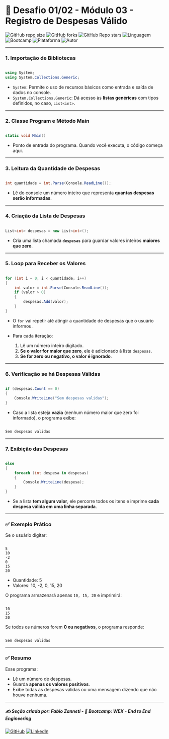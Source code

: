 # 🎯 Desafio 01/02 - Módulo 03 - Registro de Despesas Válido

![GitHub repo size](https://img.shields.io/github/repo-size/fzanneti/wex-e2e-csharp)
![GitHub forks](https://img.shields.io/github/forks/fzanneti/wex-e2e-csharp?style=social)
![GitHub Repo stars](https://img.shields.io/github/stars/fzanneti/wex-e2e-csharp?style=social)
![Linguagem](https://img.shields.io/badge/Linguagem-CSharp-blue)
![Bootcamp](https://img.shields.io/badge/WEX-End--to--End%20Engineering-blueviolet?logo=vercel&logoColor=white)
![Plataforma](https://img.shields.io/badge/Powered%20by-DIO.io-red?logo=data:image/svg+xml;base64,PHN2ZyBmaWxsPSIjZmZmIiB2aWV3Qm94PSIwIDAgMzIgMzIiIHhtbG5zPSJodHRwOi8vd3d3LnczLm9yZy8yMDAwL3N2ZyI+PHBhdGggZD0iTTYuNzEgMy4yNWMtMi44OCAxLjQxLTUuMDcgNC4yMy01LjA3IDcuNzYgMCAzLjU4IDIuMjggNi43IDUuMzMgOC4xNSAxLjgzLS42MiAyLjQtMi4yNiAyLjQtMy44MSAwLS4yMy0uMDItLjQ1LS4wNS0uNjZBLjQ0LjQ0IDAgMDExMC4xIDExYy4yNC0uNzUuMTEtMS41My0uMy0yLjIyQzguOTIgNy45NiA3LjMzIDcuNSA1Ljc0IDcuNjZhNS41NSA1LjU1IDAgM)
![Autor](https://img.shields.io/badge/Autor-fzanneti-blue?style=flat-square&logo=github)

---

### 1. **Importação de Bibliotecas**

```csharp

using System;
using System.Collections.Generic;

```

* `System`: Permite o uso de recursos básicos como entrada e saída de dados no console.
* `System.Collections.Generic`: Dá acesso às **listas genéricas** com tipos definidos, no caso, `List<int>`.

---

### 2. **Classe Program e Método Main**

```csharp

static void Main()

```

* Ponto de entrada do programa. Quando você executa, o código começa aqui.

---

### 3. **Leitura da Quantidade de Despesas**

```csharp

int quantidade = int.Parse(Console.ReadLine());

```

* Lê do console um número inteiro que representa **quantas despesas serão informadas**.

---

### 4. **Criação da Lista de Despesas**

```csharp

List<int> despesas = new List<int>();

```

* Cria uma lista chamada **`despesas`** para guardar valores inteiros **maiores que zero**.

---

### 5. **Loop para Receber os Valores**

```csharp

for (int i = 0; i < quantidade; i++)
{
    int valor = int.Parse(Console.ReadLine());
    if (valor > 0)
    {
        despesas.Add(valor);
    }
}

```

* O `for` vai repetir até atingir a quantidade de despesas que o usuário informou.
* Para cada iteração:

  1. Lê um número inteiro digitado.
  2. **Se o valor for maior que zero**, ele é adicionado à lista `despesas`.
  3. **Se for zero ou negativo, o valor é ignorado**.

---

### 6. **Verificação se há Despesas Válidas**

```csharp

if (despesas.Count == 0)
{
    Console.WriteLine("Sem despesas validas");
}

```

* Caso a lista esteja **vazia** (nenhum número maior que zero foi informado), o programa exibe:

```

Sem despesas validas

```

---

### 7. **Exibição das Despesas**

```csharp

else
{
    foreach (int despesa in despesas)
    {
        Console.WriteLine(despesa);
    }
}

```

* Se a lista **tem algum valor**, ele percorre todos os itens e imprime **cada despesa válida em uma linha separada**.

---

### ✅ **Exemplo Prático**

Se o usuário digitar:

```

5
10
-2
0
15
20

```

* Quantidade: 5
* Valores: 10, -2, 0, 15, 20

O programa armazenará apenas `10, 15, 20` e imprimirá:

```

10
15
20

```

Se todos os números forem **0 ou negativos**, o programa responde:

```

Sem despesas validas

```

---

### ✅ **Resumo**

Esse programa:

* Lê um número de despesas.
* Guarda **apenas os valores positivos**.
* Exibe todas as despesas válidas ou uma mensagem dizendo que não houve nenhuma.

---

##### ✍️ Seção criada por: *Fabio Zanneti* - 🎯 Bootcamp: **WEX - End to End Engineering**
[![GitHub](https://img.shields.io/badge/GitHub-fzanneti-181717?style=flat&logo=github)](https://github.com/fzanneti)
[![LinkedIn](https://img.shields.io/badge/LinkedIn-fzanneti-0A66C2?style=flat&logo=linkedin&logoColor=white)](https://linkedin.com/in/fzanneti)